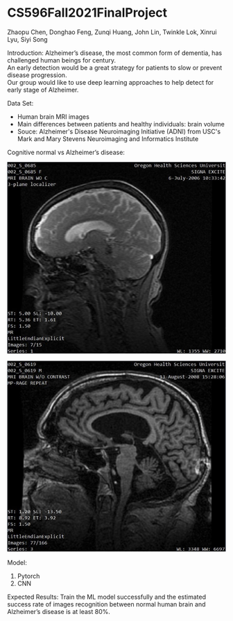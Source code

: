 # CS596Fall2021FinalProject
Zhaopu Chen, Donghao Feng, Zunqi Huang, John Lin, Twinkle Lok, Xinrui Lyu, Siyi Song


Introduction:
Alzheimer’s disease, the most common form of dementia, has challenged human beings for century.  
An early detection would be a great strategy for patients to slow or prevent disease progression.  
Our group would like to use deep learning approaches to help detect for early stage of Alzheimer.

Data Set:
- Human brain MRI images
- Main differences between patients and healthy individuals: brain volume
- Souce: Alzheimer's Disease Neuroimaging Initiative (ADNI) from USC's Mark and Mary Stevens Neuroimaging and Informatics Institute 

Cognitive normal vs Alzheimer’s disease:

![](sample1.png)

![](sample2.png)

Model:
1. Pytorch
2. CNN

Expected Results:
Train the ML model successfully and the estimated success rate of images recognition between normal human brain and Alzheimer’s disease is at least 80%.

